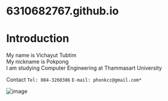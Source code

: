 # 6310682767.github.io

# Introduction

My name is Vichayut Tubtim  
My nickname is Pokpong  
I am studying Computer Engineering at Thammasart University

Contact
`Tel: 084-3260386` `E-mail: phonkcc@gmail.com*`

![image](https://user-images.githubusercontent.com/69779425/187039888-40342194-4d9a-417e-afab-c40f4ee1f8de.jpg)
